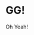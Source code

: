 <!DOCTYPE html>
<html>
  <head>
    <meta charset="utf-8">
  </head>
  <body>
    <h1>GG!</h1>
    <p>Oh Yeah!</p>
  </body>
</html>
